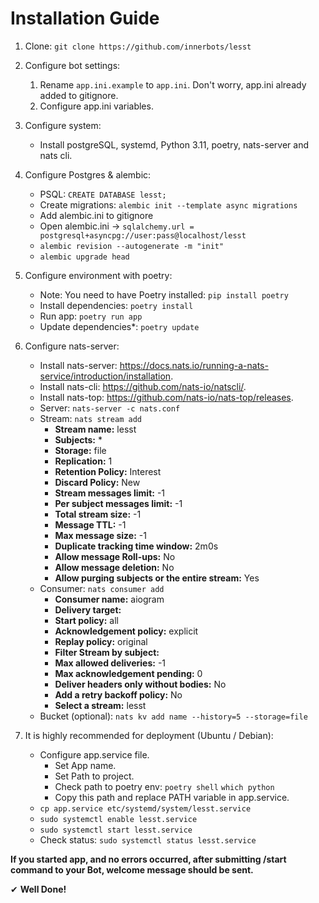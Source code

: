 # Installation Guide

1) Clone: `git clone https://github.com/innerbots/lesst` 
2) Configure bot settings:
    1) Rename `app.ini.example` to `app.ini`. Don't worry, app.ini already added to gitignore.
    2) Configure app.ini variables.
3) Configure system:
    - Install postgreSQL, systemd, Python 3.11, poetry, nats-server and nats cli.

4) Configure Postgres & alembic:
    - PSQL: `CREATE DATABASE lesst;`
    - Create migrations: `alembic init --template async migrations`
    - Add alembic.ini to gitignore
    - Open alembic.ini -> `sqlalchemy.url = postgresql+asyncpg://user:pass@localhost/lesst`
    - `alembic revision --autogenerate -m "init"`
    - `alembic upgrade head`

5) Configure environment with poetry:
    - Note: You need to have Poetry installed: `pip install poetry`
    - Install dependencies: `poetry install`
    - Run app: `poetry run app`
    - Update dependencies*: `poetry update`

6) Configure nats-server:
    - Install nats-server: https://docs.nats.io/running-a-nats-service/introduction/installation.
    - Install nats-cli: https://github.com/nats-io/natscli/.
    - Install nats-top: https://github.com/nats-io/nats-top/releases.
    - Server: `nats-server -c nats.conf`
    - Stream: `nats stream add`
      - **Stream name:** lesst
      - **Subjects:** *
      - **Storage:** file
      - **Replication:** 1
      - **Retention Policy:** Interest
      - **Discard Policy:** New
      - **Stream messages limit:** -1
      - **Per subject messages limit:** -1
      - **Total stream size:** -1
      - **Message TTL:** -1
      - **Max message size:** -1
      - **Duplicate tracking time window:** 2m0s
      - **Allow message Roll-ups:** No
      - **Allow message deletion:** No
      - **Allow purging subjects or the entire stream:** Yes
   - Consumer: `nats consumer add`
     - **Consumer name:** aiogram
     - **Delivery target:** <Press Enter>
     - **Start policy:** all
     - **Acknowledgement policy:** explicit
     - **Replay policy:** original
     - **Filter Stream by subject:** <Press Enter>
     - **Max allowed deliveries:** -1
     - **Max acknowledgement pending:** 0
     - **Deliver headers only without bodies:** No
     - **Add a retry backoff policy:** No
     - **Select a stream:** lesst
   - Bucket (optional): `nats kv add name --history=5 --storage=file`

7) It is highly recommended for deployment (Ubuntu / Debian):
    - Configure app.service file.
        - Set App name.
        - Set Path to project.
        - Check path to poetry env: ```poetry shell```
          ```which python```
        - Copy this path and replace PATH variable in app.service.
    - `cp app.service etc/systemd/system/lesst.service`
    - `sudo systemctl enable lesst.service`
    - `sudo systemctl start lesst.service`
    - Check status: `sudo systemctl status lesst.service`

**If you started app, and no errors occurred, after submitting /start command to your Bot, welcome message
should be sent.**

✔ **Well Done!**
